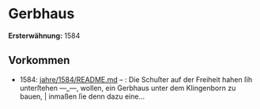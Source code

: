 # Gerbhaus

**Ersterwähnung:** 1584

## Vorkommen
- 1584: [jahre/1584/README.md](../jahre/1584/README.md) – : Die Schuſter auf der Freiheit hahen ſih unterſtehen
—_—, wollen, ein Gerbhaus unter dem Klingenborn zu bauen, |
inmaßen ſie denn dazu eine...
